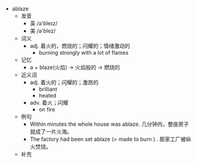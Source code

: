 - ablaze
  - 发音
    - 英 /ə'bleɪz/
    - 美 /ə'blez/
  - 词义
    - adj. 着火的，燃烧的；闪耀的；情绪激动的
      - burning strongly with a lot of flames
  - 记忆
    - a + blaze(火焰) → 火焰般的 → 燃烧的
  - 近义词
    - adj. 着火的；闪耀的；激昂的
      - brilliant
      - heated
    - adv. 着火；闪耀
      - on fire
  - 例句
    - Within minutes the whole house was ablaze. 几分钟内，整座房子就成了一片火海。
    - The factory had been set ablaze (=  made to burn  ) . 那家工厂被纵火焚烧。
  - 补充